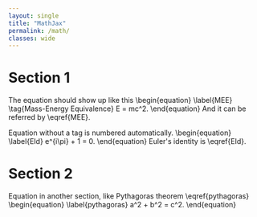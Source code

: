 ```yaml
---
layout: single
title: "MathJax"
permalink: /math/ 
classes: wide
---
```

# Section 1
The equation should show up like this
\begin{equation} \label{MEE} \tag{Mass-Energy Equivalence}
    E = mc^2.
\end{equation} 
And it can be referred by \eqref{MEE}.

Equation without a tag is numbered automatically.
\begin{equation} \label{EId}
    e^{i\pi} + 1 = 0.
\end{equation}
Euler's identity is \eqref{EId}. 

# Section 2
Equation in another section, like Pythagoras theorem \eqref{pythagoras}
\begin{equation} \label{pythagoras}
    a^2 + b^2 = c^2.
\end{equation}